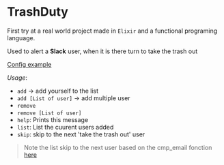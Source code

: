 # TrashDuty

First try at a real world project made in `Elixir` and a functional programing language.  

Used to alert a **Slack** user, when it is there turn to take the trash out

[Config example](config/config.exs)

*Usage*:
 - `add` -> add yourself to the list
 - `add [List of user]` ->  add multiple user
 - `remove`
 - `remove [List of user]`
 - `help`: Prints this message
 - `list`: List the cuurent users added
 - `skip`: skip to the next 'take the trash out' user

> Note the list skip to the next user based on the cmp_email fonction [here](https://github.com/Drakirus/trash_duty/blob/e65de79865a63b78c56c5fdc3b40373005e07eee/lib/trash_duty/cycle.ex#L71-L75)
